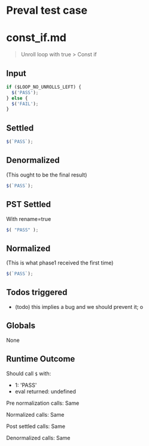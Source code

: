 # Preval test case

# const_if.md

> Unroll loop with true > Const if
>
>

## Input

`````js filename=intro
if ($LOOP_NO_UNROLLS_LEFT) {
  $('PASS');
} else {
  $('FAIL');
}
`````


## Settled


`````js filename=intro
$(`PASS`);
`````


## Denormalized
(This ought to be the final result)

`````js filename=intro
$(`PASS`);
`````


## PST Settled
With rename=true

`````js filename=intro
$( "PASS" );
`````


## Normalized
(This is what phase1 received the first time)

`````js filename=intro
$(`PASS`);
`````


## Todos triggered


- (todo) this implies a bug and we should prevent it; o


## Globals


None


## Runtime Outcome


Should call `$` with:
 - 1: 'PASS'
 - eval returned: undefined

Pre normalization calls: Same

Normalized calls: Same

Post settled calls: Same

Denormalized calls: Same
